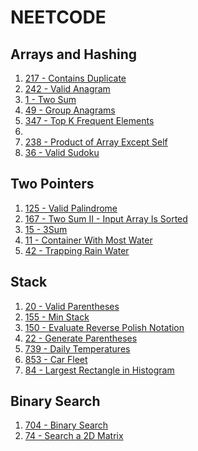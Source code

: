 # NEETCODE

## Arrays and Hashing

1. [217 - Contains Duplicate](https://leetcode.com/problems/contains-duplicate/description/)
2. [242 - Valid Anagram](https://leetcode.com/problems/valid-anagram/description/)
3. [1 - Two Sum](https://leetcode.com/problems/two-sum/description/)
4. [49 - Group Anagrams](https://leetcode.com/problems/group-anagrams/description/)
5. [347 - Top K Frequent Elements](https://leetcode.com/problems/top-k-frequent-elements/description/)
6.
7. [238 - Product of Array Except Self](https://leetcode.com/problems/product-of-array-except-self/description/)
8. [36 - Valid Sudoku](https://leetcode.com/problems/valid-sudoku/description/)

## Two Pointers

1. [125 - Valid Palindrome](https://leetcode.com/problems/valid-palindrome/description/)
2. [167 - Two Sum II - Input Array Is Sorted](https://leetcode.com/problems/two-sum-ii-input-array-is-sorted/description/)
3. [15 - 3Sum](https://leetcode.com/problems/3sum/description/)
4. [11 - Container With Most Water](https://leetcode.com/problems/container-with-most-water/description/)
5. [42 - Trapping Rain Water](https://leetcode.com/problems/trapping-rain-water/) <!-- TODO -->

## Stack

1. [20 - Valid Parentheses](https://leetcode.com/problems/valid-parentheses/)
2. [155 - Min Stack](https://leetcode.com/problems/min-stack/description/)
3. [150 - Evaluate Reverse Polish Notation](https://leetcode.com/problems/evaluate-reverse-polish-notation/description/)
4. [22 - Generate Parentheses](https://leetcode.com/problems/generate-parentheses/) <!-- TODO -->
5. [739 - Daily Temperatures](https://leetcode.com/problems/daily-temperatures/description/)
6. [853 - Car Fleet](https://leetcode.com/problems/car-fleet/description/)
7. [84 - Largest Rectangle in Histogram](https://leetcode.com/problems/largest-rectangle-in-histogram/description/)<!-- TODO -->

## Binary Search

1. [704 - Binary Search](https://leetcode.com/problems/binary-search/description/)
2. [74 - Search a 2D Matrix](https://leetcode.com/problems/search-a-2d-matrix/description/)
